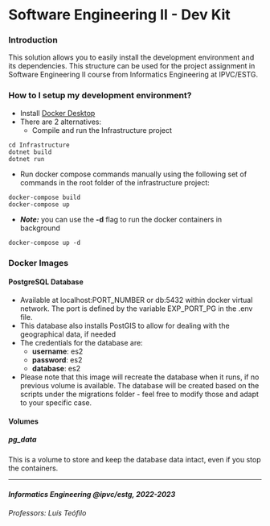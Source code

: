 # Software Engineering II - Dev Kit #

### Introduction ###

This solution allows you to easily install the development environment and its dependencies.
This structure can be used for the project assignment in Software Engineering II course from Informatics Engineering at IPVC/ESTG.

### How to I setup my development environment? ###

* Install [Docker Desktop](https://www.docker.com/products/docker-desktop/)
* There are 2 alternatives:
  * Compile and run the Infrastructure project 
```
cd Infrastructure
dotnet build
dotnet run
```
  * Run docker compose commands manually using the following set of commands in the root folder of the infrastructure project:
```
docker-compose build
docker-compose up
```
  * ***Note:*** you can use the **-d** flag to run the docker containers in background
```
docker-compose up -d
```

### Docker Images ###

#### PostgreSQL Database ####

* Available at localhost:PORT_NUMBER or db:5432 within docker virtual network. The port is defined by the variable EXP_PORT_PG in the .env file.
* This database also installs PostGIS to allow for dealing with the geographical data, if needed
* The credentials for the database are:
    * **username**: es2
    * **password**: es2
    * **database**: es2
* Please note that this image will recreate the database when it runs, if no previous volume is available. The database will be created based on the scripts under the migrations folder - feel free to modify those and adapt to your specific case.

#### Volumes ####

##### *pg_data* #####
This is a volume to store and keep the database data intact, even if you stop the containers.

___
#### _Informatics Engineering @ipvc/estg, 2022-2023_ ####
###### _Professors: Luís Teófilo_ ######